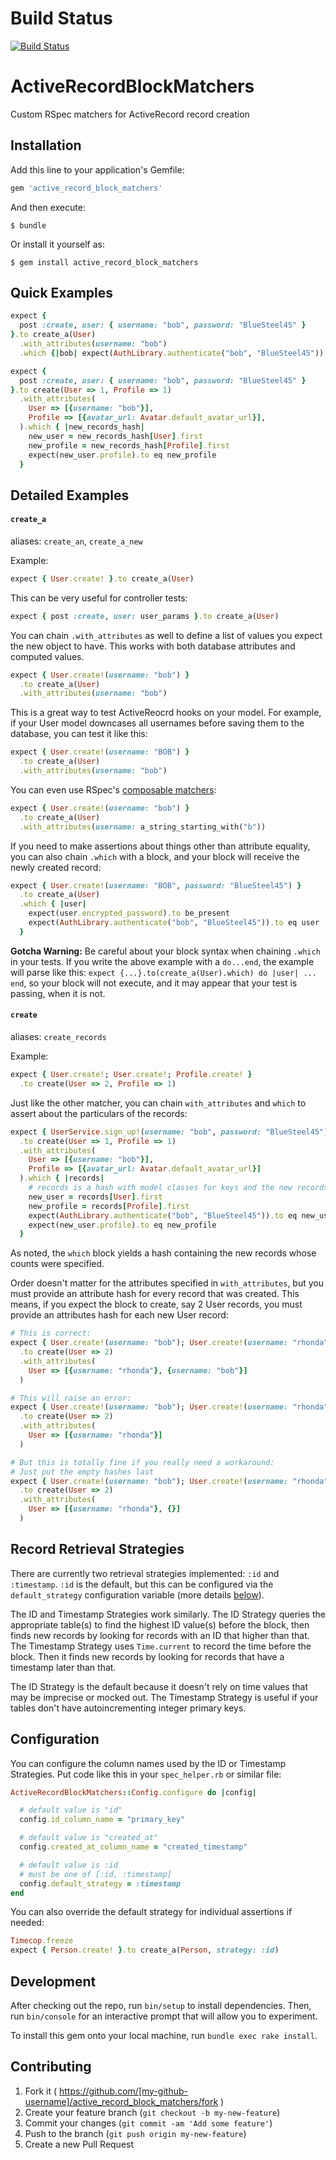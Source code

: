 # Build Status
[![Build Status](https://travis-ci.org/nwallace/active_record_block_matchers.svg)](https://travis-ci.org/nwallace/active_record_block_matchers)

# ActiveRecordBlockMatchers

Custom RSpec matchers for ActiveRecord record creation

## Installation

Add this line to your application's Gemfile:

```ruby
gem 'active_record_block_matchers'
```

And then execute:

    $ bundle

Or install it yourself as:

    $ gem install active_record_block_matchers

## Quick Examples

```ruby
expect {
  post :create, user: { username: "bob", password: "BlueSteel45" }
}.to create_a(User)
  .with_attributes(username: "bob")
  .which {|bob| expect(AuthLibrary.authenticate("bob", "BlueSteel45")).to eq bob }

expect {
  post :create, user: { username: "bob", password: "BlueSteel45" }
}.to create(User => 1, Profile => 1)
  .with_attributes(
    User => [{username: "bob"}],
    Profile => [{avatar_url: Avatar.default_avatar_url}],
  ).which { |new_records_hash|
    new_user = new_records_hash[User].first
    new_profile = new_records_hash[Profile].first
    expect(new_user.profile).to eq new_profile
  }
```

## Detailed Examples

#### `create_a`

aliases: `create_an`, `create_a_new`

Example:

```ruby
expect { User.create! }.to create_a(User)
```

This can be very useful for controller tests:

```ruby
expect { post :create, user: user_params }.to create_a(User)
```

You can chain `.with_attributes` as well to define a list of values you expect the new object to have.  This works with both database attributes and computed values.

```ruby
expect { User.create!(username: "bob") }
  .to create_a(User)
  .with_attributes(username: "bob")
```

This is a great way to test ActiveReocrd hooks on your model.  For example, if your User model downcases all usernames before saving them to the database, you can test it like this:

```ruby
expect { User.create!(username: "BOB") }
  .to create_a(User)
  .with_attributes(username: "bob")
```

You can even use RSpec's [composable matchers][1]:

```ruby
expect { User.create!(username: "bob") }
  .to create_a(User)
  .with_attributes(username: a_string_starting_with("b"))
```

If you need to make assertions about things other than attribute equality, you can also chain `.which` with a block, and your block will receive the newly created record:

```ruby
expect { User.create!(username: "BOB", password: "BlueSteel45") }
  .to create_a(User)
  .which { |user|
    expect(user.encrypted_password).to be_present
    expect(AuthLibrary.authenticate("bob", "BlueSteel45")).to eq user
  }
```

**Gotcha Warning:** Be careful about your block syntax when chaining `.which` in your tests. If you write the above example with a `do...end`, the example will parse like this: `expect {...}.to(create_a(User).which) do |user| ... end`, so your block will not execute, and it may appear that your test is passing, when it is not.

#### `create`

aliases: `create_records`

Example:

```ruby
expect { User.create!; User.create!; Profile.create! }
  .to create(User => 2, Profile => 1)
```

Just like the other matcher, you can chain `with_attributes` and `which` to assert about the particulars of the records:

```ruby
expect { UserService.sign_up!(username: "bob", password: "BlueSteel45") }
  .to create(User => 1, Profile => 1)
  .with_attributes(
    User => [{username: "bob"}],
    Profile => [{avatar_url: Avatar.default_avatar_url}]
  ).which { |records|
    # records is a hash with model classes for keys and the new records for values
    new_user = records[User].first
    new_profile = records[Profile].first
    expect(AuthLibrary.authenticate("bob", "BlueSteel45")).to eq new_user
    expect(new_user.profile).to eq new_profile
  }
```

As noted, the `which` block yields a hash containing the new records whose counts were specified.

Order doesn't matter for the attributes specified in `with_attributes`, but you must provide an attribute hash for every record that was created. This means, if you expect the block to create, say 2 User records, you must provide an attributes hash for each new User record:

```ruby
# This is correct:
expect { User.create!(username: "bob"); User.create!(username: "rhonda") }
  .to create(User => 2)
  .with_attributes(
    User => [{username: "rhonda"}, {username: "bob"}]
  )

# This will raise an error:
expect { User.create!(username: "bob"); User.create!(username: "rhonda") }
  .to create(User => 2)
  .with_attributes(
    User => [{username: "rhonda"}]
  )

# But this is totally fine if you really need a workaround:
# Just put the empty hashes last
expect { User.create!(username: "bob"); User.create!(username: "rhonda") }
  .to create(User => 2)
  .with_attributes(
    User => [{username: "rhonda"}, {}]
  )
```

## Record Retrieval Strategies

There are currently two retrieval strategies implemented: `:id` and `:timestamp`. `:id` is the default, but this can be configured via the `default_strategy` configuration variable (more details [below](#configuration)).

The ID and Timestamp Strategies work similarly. The ID Strategy queries the appropriate table(s) to find the highest ID value(s) before the block, then finds new records by looking for records with an ID that higher than that. The Timestamp Strategy uses `Time.current` to record the time before the block. Then it finds new records by looking for records that have a timestamp later than that.

The ID Strategy is the default because it doesn't rely on time values that may be imprecise or mocked out. The Timestamp Strategy is useful if your tables don't have autoincrementing integer primary keys.

## Configuration

You can configure the column names used by the ID or Timestamp Strategies. Put code like this in your `spec_helper.rb` or similar file:

```ruby
ActiveRecordBlockMatchers::Config.configure do |config|

  # default value is "id"
  config.id_column_name = "primary_key"

  # default value is "created_at"
  config.created_at_column_name = "created_timestamp"

  # default value is :id
  # must be one of [:id, :timestamp]
  config.default_strategy = :timestamp
end
```

You can also override the default strategy for individual assertions if needed:

```ruby
Timecop.freeze
expect { Person.create! }.to create_a(Person, strategy: :id)
```


## Development

After checking out the repo, run `bin/setup` to install dependencies. Then, run `bin/console` for an interactive prompt that will allow you to experiment.

To install this gem onto your local machine, run `bundle exec rake install`.

## Contributing

1. Fork it ( https://github.com/[my-github-username]/active_record_block_matchers/fork )
2. Create your feature branch (`git checkout -b my-new-feature`)
3. Commit your changes (`git commit -am 'Add some feature'`)
4. Push to the branch (`git push origin my-new-feature`)
5. Create a new Pull Request


[1]: https://www.relishapp.com/rspec/rspec-expectations/v/3-3/docs/composing-matchers
